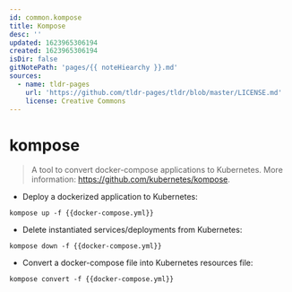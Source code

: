 ```yaml
---
id: common.kompose
title: Kompose
desc: ''
updated: 1623965306194
created: 1623965306194
isDir: false
gitNotePath: 'pages/{{ noteHiearchy }}.md'
sources:
  - name: tldr-pages
    url: 'https://github.com/tldr-pages/tldr/blob/master/LICENSE.md'
    license: Creative Commons
---
```

# kompose

> A tool to convert docker-compose applications to Kubernetes.
> More information: <https://github.com/kubernetes/kompose>.

- Deploy a dockerized application to Kubernetes:

`kompose up -f {{docker-compose.yml}}`

- Delete instantiated services/deployments from Kubernetes:

`kompose down -f {{docker-compose.yml}}`

- Convert a docker-compose file into Kubernetes resources file:

`kompose convert -f {{docker-compose.yml}}`


